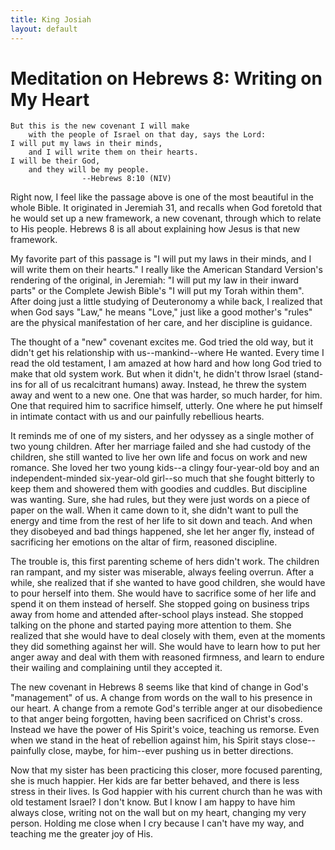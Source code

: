 ```yaml
---
title: King Josiah
layout: default
---
```



Meditation on Hebrews 8:  Writing on My Heart
=============================================

    But this is the new covenant I will make
     	with the people of Israel on that day, says the Lord:
    I will put my laws in their minds,
    	and I will write them on their hearts.
    I will be their God,
    	and they will be my people.
    				--Hebrews 8:10 (NIV)

Right now, I feel like the passage above is one of the most beautiful in the whole Bible.  It originated in Jeremiah 31, and recalls when God foretold that he would set up a new framework, a new covenant, through which to relate to His people.  Hebrews 8 is all about explaining how Jesus is that new framework.

My favorite part of this passage is  "I will put my laws in their minds, and I will write them on their hearts."  I really like the American Standard Version's rendering of the original, in Jeremiah: "I will put my law in their inward parts" or the Complete Jewish Bible's "I will put my Torah within them".  After doing just a little studying of Deuteronomy a while back, I realized that when God says "Law," he means "Love," just like a good mother's "rules" are the physical manifestation of her care, and her discipline is guidance.

The thought of a "new" covenant excites me.  God tried the old way, but it didn't get his relationship with us--mankind--where He wanted.  Every time I read the old testament, I am amazed at how hard and how long God tried to make that old system work.  But when it didn't, he didn't throw Israel (stand-ins for all of us recalcitrant humans) away.  Instead, he threw the system away and went to a new one.  One that was harder, so much harder, for him.  One that required him to sacrifice himself, utterly.  One where he put himself in intimate contact with us and our painfully rebellious hearts.

It reminds me of one of my sisters, and her odyssey as a single mother of two young children.  After her marriage failed and she had custody of the children, she still wanted to live her own life and focus on work and new romance.  She loved her two young kids--a clingy four-year-old boy and an independent-minded six-year-old girl--so much that she fought bitterly to keep them and showered them with goodies and cuddles.  But discipline was wanting.  Sure, she had rules, but they were just words on a piece of paper on the wall.   When it came down to it, she didn't want to pull the energy and time from the rest of her life to sit down and teach.  And when they disobeyed and bad things happened, she let her anger fly, instead of sacrificing her emotions on the altar of firm, reasoned discipline.

The trouble is, this first parenting scheme of hers didn't work.  The children ran rampant, and my sister was miserable, always feeling overrun.  After a while, she  realized that if she wanted to have good children, she would have to pour herself into them.  She would have to sacrifice some of her life and spend it on them instead of herself.  She stopped going on business trips away from home and attended after-school plays instead.  She stopped talking on the phone and started paying more attention to them.  She realized that she would have to deal closely with them, even at the moments they did something against her will.  She would have to learn how to put her anger away and deal with them with reasoned firmness, and learn to endure their wailing and complaining until they accepted it.

The new covenant in Hebrews 8 seems like that kind of change in God's "management" of us.  A change from words on the wall to his presence in our heart.  A change from a remote God's terrible anger at our disobedience to that anger being forgotten, having been sacrificed on Christ's cross.  Instead we have the power of His Spirit's voice, teaching us remorse.  Even when we stand in the heat of rebellion against him, his Spirit stays close--painfully close, maybe, for him--ever pushing us in better directions. 

Now that my sister has been practicing this closer, more focused parenting, she is much happier.  Her kids are far better behaved, and there is less stress in their lives.  Is God happier with his current church than he was with old testament Israel?  I don't know.  But I know I am happy to have him always close, writing not on the wall but on my heart, changing my very person.  Holding me close when I cry because I can't have my way, and teaching me the greater joy of His.
